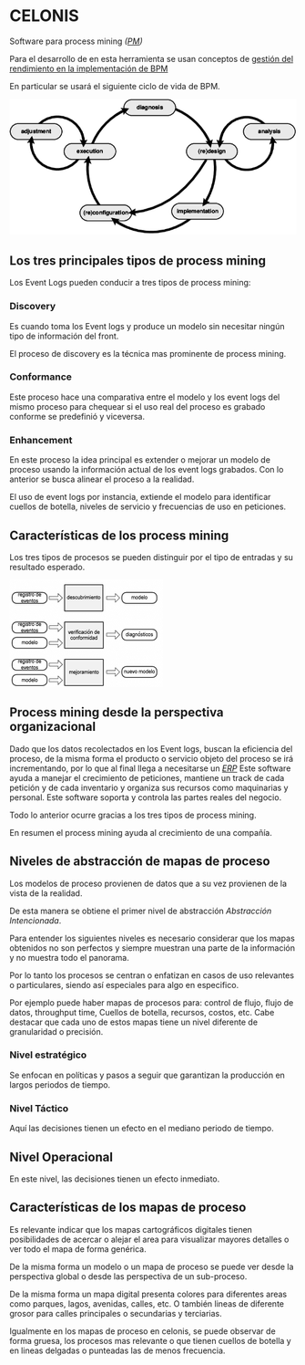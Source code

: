 # CELONIS

Software para process mining _([PM](/others/glossary.md#p))_

Para el desarrollo de en esta herramienta se usan conceptos de [gestión del rendimiento en la implementación de BPM](/knowledge/hard-skills/Maestría/Gestión-rendimiento-implementación-BPM/README.md)

En particular se usará el siguiente ciclo de vida de BPM.

![BPM life-cycle](./assets/000.BPM-life-cycle.png)

## Los tres principales tipos de process mining

Los Event Logs pueden conducir a tres tipos de process mining:

### Discovery

Es cuando toma los Event logs y produce un modelo sin necesitar ningún tipo de información del front.

El proceso de discovery es la técnica mas prominente de process mining.

### Conformance

Este proceso hace una comparativa entre el modelo y los event logs del mismo proceso para chequear si el uso real del proceso es grabado conforme se predefinió y viceversa.

### Enhancement

En este proceso la idea principal es extender o mejorar un modelo de proceso usando la información actual de los event logs grabados. Con lo anterior se busca alinear el proceso a la realidad.

El uso de event logs por instancia, extiende el modelo para identificar cuellos de botella, niveles de servicio y frecuencias de uso en peticiones.

## Características de los process mining

Los tres tipos de procesos se pueden distinguir por el tipo de entradas y su resultado esperado.

![tres tipos de process mining](./assets/001.Los-3-tipos-basicos-de-Mineria-de-Procesos-explicados-en-terminos-de-entradas-y-salidas.png)

## Process mining desde la perspectiva organizacional

Dado que los datos recolectados en los Event logs, buscan la eficiencia del proceso, de la misma forma el producto o servicio objeto del proceso se irá incrementando, por lo que al final llega a necesitarse un _[ERP](/others/glossary.md#e)_ Este software ayuda a manejar el crecimiento de peticiones, mantiene un track de cada petición y de cada inventario y organiza sus recursos como maquinarias y personal. Este software soporta y controla las partes reales del negocio.

Todo lo anterior ocurre gracias a los tres tipos de process mining.

En resumen el process mining ayuda al crecimiento de una compañía.

## Niveles de abstracción de mapas de proceso

Los modelos de proceso provienen de datos que a su vez provienen de la vista de la realidad.

De esta manera se obtiene el primer nivel de abstracción _Abstracción Intencionada_.

Para entender los siguientes niveles es necesario considerar que los mapas obtenidos no son perfectos y siempre muestran una parte de la información y no muestra todo el panorama.

Por lo tanto los procesos se centran o enfatizan en casos de uso relevantes o particulares, siendo así especiales para algo en especifico.

Por ejemplo puede haber mapas de procesos para: control de flujo, flujo de datos, throughput time, Cuellos de botella, recursos, costos, etc. Cabe destacar que cada uno de estos mapas tiene un nivel diferente de granularidad o precisión.

### Nivel estratégico

Se enfocan en políticas y pasos a seguir que garantizan la producción en largos periodos de tiempo.

### Nivel Táctico

Aquí las decisiones tienen un efecto en el mediano periodo de tiempo.

## Nivel Operacional

En este nivel, las decisiones tienen un efecto inmediato.

## Características de los mapas de proceso

Es relevante indicar que los mapas cartográficos digitales tienen posibilidades de acercar o alejar el area para visualizar mayores detalles o ver todo el mapa de forma genérica.

De la misma forma un modelo o un mapa de proceso se puede ver desde la perspectiva global o desde las perspectiva de un sub-proceso.

De la misma forma un mapa digital presenta colores para diferentes areas como parques, lagos, avenidas, calles, etc. O también lineas de diferente grosor para calles principales o secundarias y terciarias.

Igualmente en los mapas de proceso en celonis, se puede observar de forma gruesa, los procesos mas relevante o que tienen cuellos de botella y en lineas delgadas o punteadas las de menos frecuencia.
